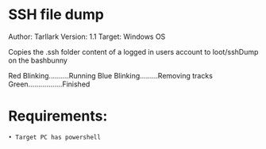 # SSH file dump

Author: Tarllark
Version: 1.1
Target: Windows OS

Copies the .ssh folder content of a logged in users account to loot/sshDump on the bashbunny

Red Blinking..........Running
Blue Blinking.........Removing tracks
Green.................Finished

# Requirements:
	• Target PC has powershell